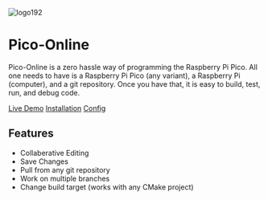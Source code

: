 ![logo192](https://user-images.githubusercontent.com/75190918/213309310-ee8edbc2-d431-4b23-82fc-cf3c9b7fa810.png)

# Pico-Online
Pico-Online is a zero hassle way of programming the Raspberry Pi Pico. All one needs to have is a Raspberry Pi Pico (any variant), a Raspberry Pi (computer), and a git repository. Once you have that, it is easy to build, test, run, and debug code.

[Live Demo](https://berdos.org)
[Installation](docs/INSTALL.md)
[Config](docs/CONFIG.md)

## Features

- Collaberative Editing
- Save Changes
- Pull from any git repository
- Work on multiple branches
- Change build target (works with any CMake project)
